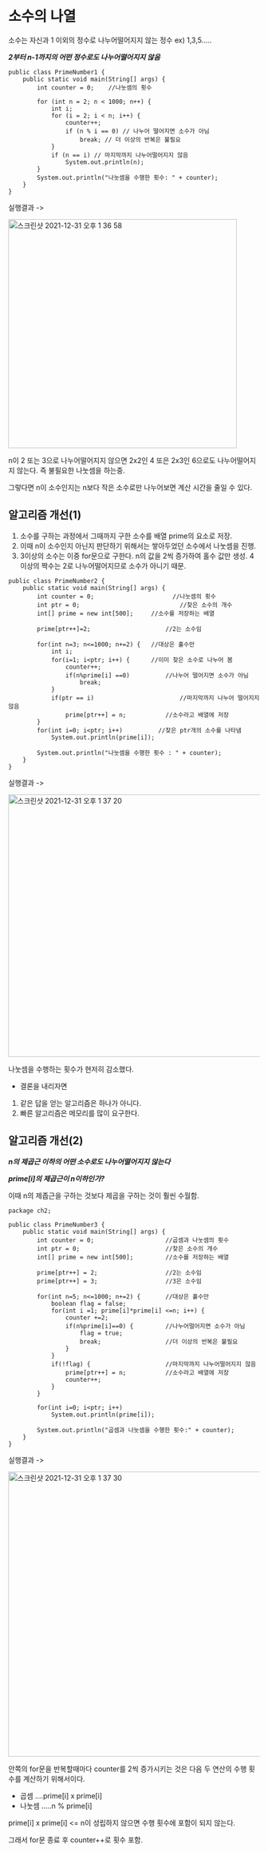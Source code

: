 # 소수의 나열


소수는 자신과 1 이외의 정수로 나누어떨어지지 않는 정수 ex) 1,3,5.....

***2부터 n-1까지의 어떤 정수로도 나누어떨어지지 않음***

~~~
public class PrimeNumber1 {
	public static void main(String[] args) {
		int counter = 0;    //나눗셈의 횟수

		for (int n = 2; n < 1000; n++) {
			int i;
			for (i = 2; i < n; i++) {
				counter++;
				if (n % i == 0) // 나누어 떨어지면 소수가 아님
					break; // 더 이상의 반복은 불필요
			}
			if (n == i) // 마지막까지 나누어떨어지지 않음
				System.out.println(n);
		}
		System.out.println("나눗셈을 수행한 횟수: " + counter);
	}
}
~~~
실행결과 ->

<img width="458" alt="스크린샷 2021-12-31 오후 1 36 58" src="https://user-images.githubusercontent.com/81155572/147803638-7ca82cc1-c56f-4100-9741-f8fb6253e38b.png">


n이 2 또는 3으로 나누어떨어지지 않으면 2x2인 4 또은 2x3인 6으로도 나누어떨어지지 않는다. 즉 불필요한 나눗셈을 하는중.

그렇다면 n이 소수인지는 n보다 작은 소수로만 나누어보면 계산 시간을 줄일 수 있다.


## 알고리즘 개선(1)

1. 소수를 구하는 과정에서 그때까지 구한 소수를 배열 prime의 요소로 저장.
2. 이때 n이 소수인지 아닌지 판단하기 위해서는 쌓아두었던 소수에서 나눗셈을 진행.
3. 3이상의 소수는 이중 for문으로 구한다. n의 값을 2씩 증가하여 홀수 값만 생성. 4이상의 짝수는 2로 나누어떨어지므로 소수가 아니기 때문.


~~~
public class PrimeNumber2 {
	public static void main(String[] args) {
		int counter = 0;				      //나눗셈의 횟수
		int ptr = 0;					        //찾은 소수의 개수
		int[] prime = new int[500];		//소수를 저장하는 배열
		
		prime[ptr++]=2;				      	//2는 소수임
		
		for(int n=3; n<=1000; n+=2) {	//대상은 홀수만
			int i;
			for(i=1; i<ptr; i++) {	  	//이미 찾은 소수로 나누어 봄
				counter++;
				if(n%prime[i] ==0)	    	//나누어 떨어지면 소수가 아님
					break;
			}
			if(ptr == i)			        	//마지막까지 나누어 떨어지지 않음
				prime[ptr++] = n;	      	//소수라고 배열에 저장
		}		
		for(int i=0; i<ptr; i++)		  //찾은 ptr개의 소수를 나타냄
			System.out.println(prime[i]);
		
		System.out.println("나눗셈을 수행한 횟수 : " + counter);
	}
}
~~~

실행결과 ->

<img width="525" alt="스크린샷 2021-12-31 오후 1 37 20" src="https://user-images.githubusercontent.com/81155572/147803974-fe385ac2-db98-4af1-ad7d-fab11b17c1d8.png">

나눗셈을 수행하는 횟수가 현저히 감소했다.

- 결론을 내리자면
1. 같은 답을 얻는 알고리즘은 하나가 아니다.
2. 빠른 알고리즘은 메모리를 많이 요구한다.


## 알고리즘 개선(2)

***n의 제곱근 이하의 어떤 소수로도 나누어떨어지지 않는다***

***prime[i]의 제곱근이 n이하인가?***

이때 n의 제좁근을 구하는 것보다 제곱을 구하는 것이 훨씬 수월함.

~~~
package ch2;

public class PrimeNumber3 {
	public static void main(String[] args) {
		int counter = 0;					//곱셈과 나눗셈의 횟수
		int ptr = 0;						//찾은 소수의 개수
		int[] prime = new int[500];			//소수를 저장하는 배열
		
		prime[ptr++] = 2;					//2는 소수임
		prime[ptr++] = 3;					//3은 소수임
		
		for(int n=5; n<=1000; n+=2) {		//대상은 홀수만
			boolean flag = false;
			for(int i =1; prime[i]*prime[i] <=n; i++) {
				counter +=2;
				if(n%prime[i]==0) {			//나누어떨어지면 소수가 아님
					flag = true;
					break;					//더 이상의 반복은 불필요
				}
			}
			if(!flag) {						//마지막까지 나누어떨어지지 않음
				prime[ptr++] = n;			//소수라고 배열에 저장
				counter++;
			}
		}
		
		for(int i=0; i<ptr; i++)
			System.out.println(prime[i]);
		
		System.out.println("곱셈과 나눗셈을 수행한 횟수:" + counter);
	}
}

~~~

실행결과 ->

<img width="570" alt="스크린샷 2021-12-31 오후 1 37 30" src="https://user-images.githubusercontent.com/81155572/147804174-412d0c4c-ba48-499c-8da4-d27f4b657a74.png">

안쪽의 for문을 반복할때마다 counter를 2씩 증가시키는 것은 다음 두 연산의 수행 횟수를 계산하기 위해서이다.
- 곱셈   ....prime[i] x prime[i]
- 나눗셈 .....n % prime[i]

prime[i] x prime[i] <= n이 성립하지 않으면 수행 횟수에 포함이 되지 않는다.

그래서 for문 종료 후 counter++로 횟수 포함.














